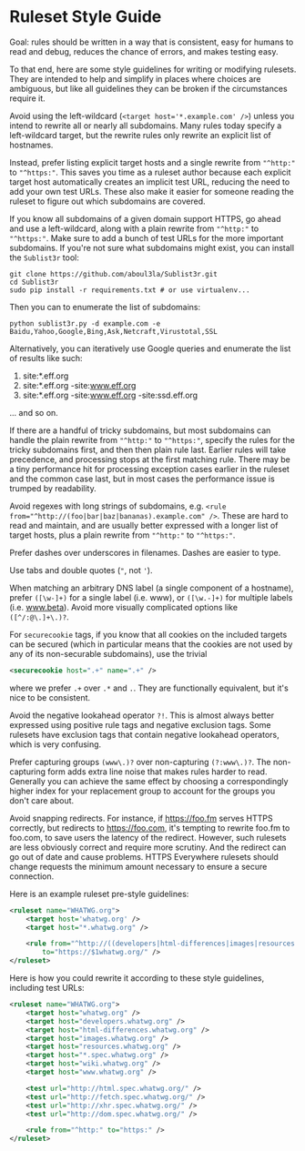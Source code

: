 # Ruleset Style Guide

Goal: rules should be written in a way that is consistent, easy for humans to
read and debug, reduces the chance of errors, and makes testing easy.

To that end, here are some style guidelines for writing or modifying rulesets.
They are intended to help and simplify in places where choices are ambiguous,
but like all guidelines they can be broken if the circumstances require it.

Avoid using the left-wildcard (`<target host='*.example.com' />`) unless
you intend to rewrite all or nearly all subdomains.  Many rules today specify
a left-wildcard target, but the rewrite rules only rewrite an explicit list
of hostnames.

Instead, prefer listing explicit target hosts and a single rewrite from `"^http:"` to
`"^https:"`. This saves you time as a ruleset author because each explicit target
host automatically creates an implicit test URL, reducing the need to add your
own test URLs. These also make it easier for someone reading the ruleset to figure out
which subdomains are covered.

If you know all subdomains of a given domain support HTTPS, go ahead and use a
left-wildcard, along with a plain rewrite from `"^http:"` to `"^https:"`. Make sure
to add a bunch of test URLs for the more important subdomains. If you're not
sure what subdomains might exist, you can install the `Sublist3r` tool:

    git clone https://github.com/aboul3la/Sublist3r.git
    cd Sublist3r
    sudo pip install -r requirements.txt # or use virtualenv...

Then you can to enumerate the list of subdomains:

    python sublist3r.py -d example.com -e Baidu,Yahoo,Google,Bing,Ask,Netcraft,Virustotal,SSL

Alternatively, you can iteratively use Google queries and enumerate the list of
results like such:

1. site:*.eff.org
2. site:*.eff.org -site:www.eff.org
3. site:*.eff.org -site:www.eff.org -site:ssd.eff.org

... and so on.

If there are a handful of tricky subdomains, but most subdomains can handle the
plain rewrite from `"^http:"` to `"^https:"`, specify the rules for the tricky
subdomains first, and then then plain rule last. Earlier rules will take
precedence, and processing stops at the first matching rule. There may be a tiny
performance hit for processing exception cases earlier in the ruleset and the
common case last, but in most cases the performance issue is trumped by readability.

Avoid regexes with long strings of subdomains, e.g. `<rule
from="^http://(foo|bar|baz|bananas).example.com" />`. These are hard to read and
maintain, and are usually better expressed with a longer list of target hosts,
plus a plain rewrite from `"^http:"` to `"^https:"`.

Prefer dashes over underscores in filenames. Dashes are easier to type.

Use tabs and double quotes (`"`, not `'`).

When matching an arbitrary DNS label (a single component of a hostname), prefer
`([\w-]+)` for a single label (i.e. www), or `([\w.-]+)` for multiple labels
(i.e. www.beta). Avoid more visually complicated options like `([^/:@\.]+\.)?`.

For `securecookie` tags, if you know that all cookies on the included targets
can be secured (which in particular means that the cookies are not used by any
of its non-securable subdomains), use the trivial

```xml
<securecookie host=".+" name=".+" />
```

where we prefer `.+` over `.*` and `.`. They are functionally equivalent, but
it's nice to be consistent.

Avoid the negative lookahead operator `?!`. This is almost always better
expressed using positive rule tags and negative exclusion tags. Some rulesets
have exclusion tags that contain negative lookahead operators, which is very
confusing.

Prefer capturing groups `(www\.)?` over non-capturing `(?:www\.)?`. The
non-capturing form adds extra line noise that makes rules harder to read.
Generally you can achieve the same effect by choosing a correspondingly higher
index for your replacement group to account for the groups you don't care about.

Avoid snapping redirects. For instance, if https://foo.fm serves HTTPS
correctly, but redirects to https://foo.com, it's tempting to rewrite foo.fm to
foo.com, to save users the latency of the redirect. However, such rulesets are
less obviously correct and require more scrutiny. And the redirect can go out of
date and cause problems. HTTPS Everywhere rulesets should change requests the minimum
amount necessary to ensure a secure connection.

Here is an example ruleset pre-style guidelines:

```xml
<ruleset name="WHATWG.org">
	<target host='whatwg.org' />
	<target host="*.whatwg.org" />

	<rule from="^http://((developers|html-differences|images|resources|\w+\.spec|wiki|www)\.)?whatwg\.org/"
		to="https://$1whatwg.org/" />
</ruleset>
```

Here is how you could rewrite it according to these style guidelines, including
test URLs:

```xml
<ruleset name="WHATWG.org">
	<target host="whatwg.org" />
	<target host="developers.whatwg.org" />
	<target host="html-differences.whatwg.org" />
	<target host="images.whatwg.org" />
	<target host="resources.whatwg.org" />
	<target host="*.spec.whatwg.org" />
	<target host="wiki.whatwg.org" />
	<target host="www.whatwg.org" />

	<test url="http://html.spec.whatwg.org/" />
	<test url="http://fetch.spec.whatwg.org/" />
	<test url="http://xhr.spec.whatwg.org/" />
	<test url="http://dom.spec.whatwg.org/" />

	<rule from="^http:" to="https:" />
</ruleset>
```
